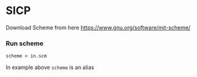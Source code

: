 # SICP

Download Scheme from here https://www.gnu.org/software/mit-scheme/

### Run scheme

```
scheme < in.scm
```

In example above `scheme` is an alias

